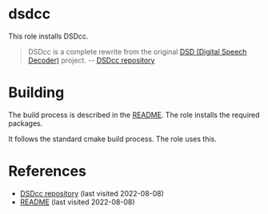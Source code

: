 # dsdcc

This role installs DSDcc.

<!--more-->

> DSDcc is a complete rewrite from the original [DSD (Digital Speech Decoder)](https://github.com/szechyjs/dsd) project.
> -- [DSDcc repository][1]

# Building

The build process is described in the [README][2]. The role installs the required packages.

It follows the standard cmake build process. The role uses this.

# References

- [DSDcc repository][1] (last visited 2022-08-08)
- [README][2] (last visited 2022-08-08)

[1]: https://github.com/f4exb/DSDcc
[2]: https://github.com/f4exb/DSDcc/blob/master/README.md
